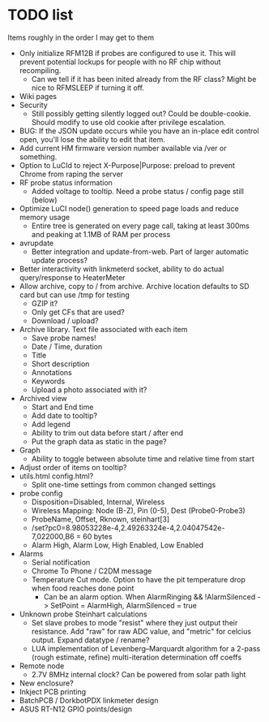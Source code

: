# TODO list
Items roughly in the order I may get to them

* Only initialize RFM12B if probes are configured to use it. This will prevent potential lockups for people with no RF chip without recompiling.
    * Can we tell if it has been inited already from the RF class? Might be nice to RFMSLEEP if turning it off.
* Wiki pages
* Security
    * Still possibly getting silently logged out? Could be double-cookie. Should modify to use old cookie after privilege escalation.
* BUG: If the JSON update occurs while you have an in-place edit control open, you'll lose the ability to edit that item.
* Add current HM firmware version number available via /ver or something.
* Option to LuCId to reject X-Purpose|Purpose: preload to prevent Chrome from raping the server
* RF probe status information
    * Added voltage to tooltip.  Need a probe status / config page still (below)
* Optimize LuCI node() generation to speed page loads and reduce memory usage
    * Entire tree is generated on every page call, taking at least 300ms and peaking at 1.1MB of RAM per process
* avrupdate 
    * Better integration and update-from-web.  Part of larger automatic update process?
* Better interactivity with linkmeterd socket, ability to do actual query/response to HeaterMeter
* Allow archive, copy to / from archive.  Archive location defaults to SD card but can use /tmp for testing
    * GZIP it?
    * Only get CFs that are used?
    * Download / upload?
* Archive library.  Text file associated with each item
    * Save probe names!
    * Date / Time, duration
    * Title 
    * Short description
    * Annotations
    * Keywords
    * Upload a photo associated with it?
* Archived view
    * Start and End time
    * Add date to tooltip?
    * Add legend
    * Ability to trim out data before start / after end
    * Put the graph data as static in the page?
* Graph
    * Ability to toggle between absolute time and relative time from start
* Adjust order of items on tooltip?
* utils.html  config.html?  
    * Split one-time settings from common changed settings
* probe config 
    * Disposition=Disabled, Internal, Wireless
    * Wireless Mapping: Node (B-Z), Pin (0-5), Dest (Probe0-Probe3)
    * ProbeName, Offset, Rknown, steinhart[3]
    * /set?pc0=8.98053228e-4,2.49263324e-4,2.04047542e-7,022000,B6  = 60 bytes
    * Alarm High, Alarm Low, High Enabled, Low Enabled
* Alarms
    * Serial notification
    * Chrome To Phone / C2DM message
    * Temperature Cut mode.  Option to have the pit temperature drop when food reaches done point
        * Can be an alarm option.  When AlarmRinging && !AlarmSilenced -> SetPoint = AlarmHigh, AlarmSilenced = true
* Unknown probe Steinhart calculations
    * Set slave probes to mode "resist" where they just output their resistance. Add "raw" for raw ADC value, and "metric" for celcius output. Expand datatype / rename?
    * LUA implementation of Levenberg–Marquardt algorithm for a 2-pass (rough estimate, refine) multi-iteration determination off coeffs
* Remote node
    * 2.7V 8MHz internal clock?  Can be powered from solar path light
* New enclosure?
* Inkject PCB printing
* BatchPCB / DorkbotPDX linkmeter design
* ASUS RT-N12 GPIO points/design
